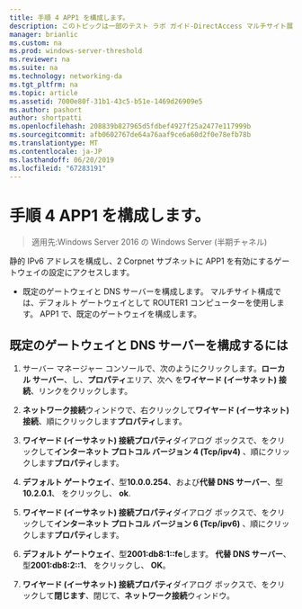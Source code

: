 ```yaml
---
title: 手順 4 APP1 を構成します。
description: このトピックは一部のテスト ラボ ガイド-DirectAccess マルチサイト展開の Windows Server 2016 のデモンストレーション
manager: brianlic
ms.custom: na
ms.prod: windows-server-threshold
ms.reviewer: na
ms.suite: na
ms.technology: networking-da
ms.tgt_pltfrm: na
ms.topic: article
ms.assetid: 7000e80f-31b1-43c5-b51e-1469d26909e5
ms.author: pashort
author: shortpatti
ms.openlocfilehash: 208839b827965d5fdbef4927f25a2477e117999b
ms.sourcegitcommit: afb0602767de64a76aaf9ce6a60d2f0e78efb78b
ms.translationtype: MT
ms.contentlocale: ja-JP
ms.lasthandoff: 06/20/2019
ms.locfileid: "67283191"
---
```

# <a name="step-4-configure-app1"></a>手順 4 APP1 を構成します。

>適用先:Windows Server 2016 の Windows Server (半期チャネル)

静的 IPv6 アドレスを構成し、2 Corpnet サブネットに APP1 を有効にするゲートウェイの設定にアクセスします。  
  
- 既定のゲートウェイと DNS サーバーを構成します。 マルチサイト構成では、デフォルト ゲートウェイとして ROUTER1 コンピューターを使用します。 APP1 で、既定のゲートウェイを構成します。  
  
## <a name="to-configure-the-default-gateway-and-dns-server"></a>既定のゲートウェイと DNS サーバーを構成するには  
  
1.  サーバー マネージャー コンソールで、次のようにクリックします。**ローカル サーバー**、し、**プロパティ**エリア、次へ を**ワイヤード (イーサネット) 接続**、リンクをクリックします。  
  
2.  **ネットワーク接続**ウィンドウで、右クリックして**ワイヤード (イーサネット) 接続**、順にクリックします**プロパティ**します。  
  
3.  **ワイヤード (イーサネット) 接続プロパティ**ダイアログ ボックスで、をクリックして**インターネット プロトコル バージョン 4 (Tcp/ipv4)** 、順にクリックします**プロパティ**します。  
  
4.  **デフォルト ゲートウェイ**、型**10.0.0.254**、および**代替 DNS サーバー**、型**10.2.0.1**、 をクリックし、 **ok**.  
  
5.  **ワイヤード (イーサネット) 接続プロパティ**ダイアログ ボックスで、をクリックして**インターネット プロトコル バージョン 6 (Tcp/ipv6)** 、順にクリックします**プロパティ**します。  
  
6.  **デフォルト ゲートウェイ**、型**2001:db8:1::fe**します。 **代替 DNS サーバー**、型**2001:db8:2::1**、 をクリックし、 **OK**。  
  
7.  **ワイヤード (イーサネット) 接続プロパティ**ダイアログ ボックスで、をクリックして**閉じます**、閉じて、**ネットワーク接続**ウィンドウ。  
  


